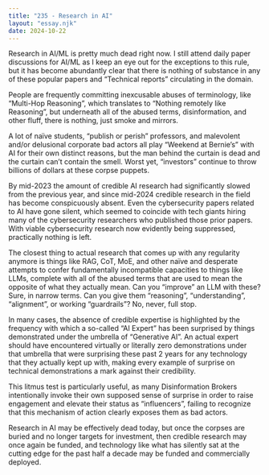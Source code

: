 ```yaml
---
title: "235 - Research in AI"
layout: "essay.njk"
date: 2024-10-22
---
```


Research in AI/ML is pretty much dead right now. I still attend daily paper discussions for AI/ML as I keep an eye out for the exceptions to this rule, but it has become abundantly clear that there is nothing of substance in any of these popular papers and “Technical reports” circulating in the domain.

People are frequently committing inexcusable abuses of terminology, like “Multi-Hop Reasoning”, which translates to “Nothing remotely like Reasoning”, but underneath all of the abused terms, disinformation, and other fluff, there is nothing, just smoke and mirrors.

A lot of naïve students, “publish or perish” professors, and malevolent and/or delusional corporate bad actors all play “Weekend at Bernie’s” with AI for their own distinct reasons, but the man behind the curtain is dead and the curtain can’t contain the smell. Worst yet, “investors” continue to throw billions of dollars at these corpse puppets.

By mid-2023 the amount of credible AI research had significantly slowed from the previous year, and since mid-2024 credible research in the field has become conspicuously absent. Even the cybersecurity papers related to AI have gone silent, which seemed to coincide with tech giants hiring many of the cybersecurity researchers who published those prior papers. With viable cybersecurity research now evidently being suppressed, practically nothing is left.

The closest thing to actual research that comes up with any regularity anymore is things like RAG, CoT, MoE, and other naïve and desperate attempts to confer fundamentally incompatible capacities to things like LLMs, complete with all of the abused terms that are used to mean the opposite of what they actually mean. Can you “improve” an LLM with these? Sure, in narrow terms. Can you give them “reasoning”, “understanding”, “alignment”, or working “guardrails”? No, never, full stop.

In many cases, the absence of credible expertise is highlighted by the frequency with which a so-called “AI Expert” has been surprised by things demonstrated under the umbrella of “Generative AI”. An actual expert should have encountered virtually or literally zero demonstrations under that umbrella that were surprising these past 2 years for any technology that they actually kept up with, making every example of surprise on technical demonstrations a mark against their credibility.

This litmus test is particularly useful, as many Disinformation Brokers intentionally invoke their own supposed sense of surprise in order to raise engagement and elevate their status as “influencers”, failing to recognize that this mechanism of action clearly exposes them as bad actors.

Research in AI may be effectively dead today, but once the corpses are buried and no longer targets for investment, then credible research may once again be funded, and technology like what has silently sat at the cutting edge for the past half a decade may be funded and commercially deployed.

